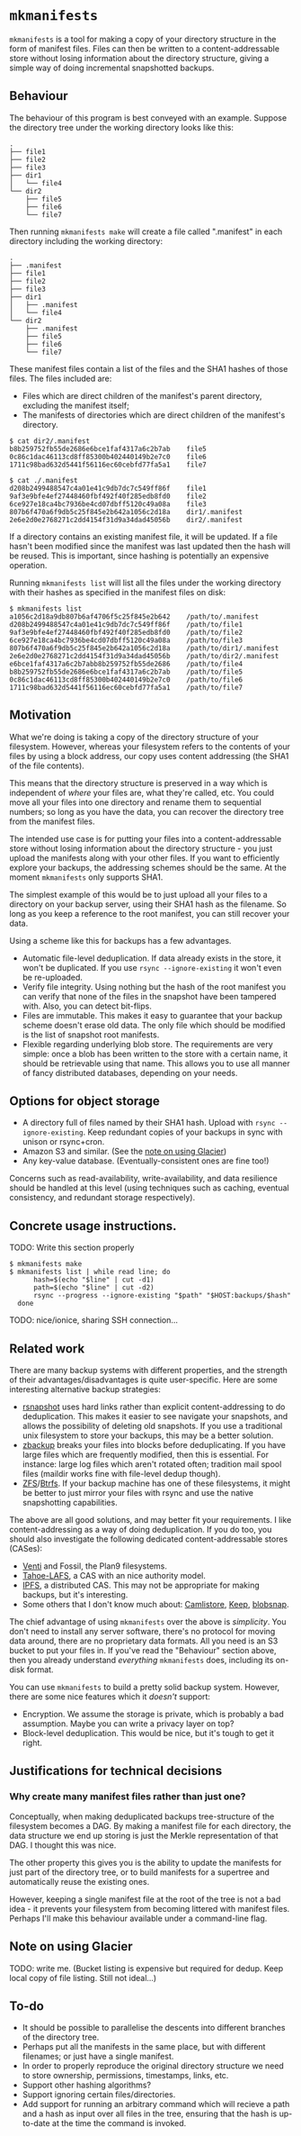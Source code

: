 # `mkmanifests`

`mkmanifests` is a tool for making a copy of your directory structure in the
form of manifest files. Files can then be written to a content-addressable
store without losing information about the directory structure, giving a simple
way of doing incremental snapshotted backups.

## Behaviour

The behaviour of this program is best conveyed with an example. Suppose the
directory tree under the working directory looks like this:

```
.
├── file1
├── file2
├── file3
├── dir1
│   └── file4
└── dir2
    ├── file5
    ├── file6
    └── file7
```

Then running `mkmanifests make` will create a file called ".manifest" in each
directory including the working directory:

```
.
├── .manifest
├── file1
├── file2
├── file3
├── dir1
│   ├── .manifest
│   └── file4
└── dir2
    ├── .manifest
    ├── file5
    ├── file6
    └── file7
```

These manifest files contain a list of the files and the SHA1 hashes of those
files. The files included are:

- Files which are direct children of the manifest's parent directory, excluding
  the manifest itself;
- The manifests of directories which are direct children of the manifest's
  directory.

```
$ cat dir2/.manifest
b8b259752fb55de2686e6bce1faf4317a6c2b7ab	file5
0c86c1dac46113cd8ff85300b402440149b2e7c0	file6
1711c98bad632d5441f56116ec60cebfd77fa5a1	file7
```

```
$ cat ./.manifest
d208b2499488547c4a01e41c9db7dc7c549ff86f	file1
9af3e9bfe4ef27448460fbf492f40f285edb8fd0	file2
6ce927e18ca4bc7936be4cd07dbff5120c49a08a	file3
807b6f470a6f9db5c25f845e2b642a1056c2d18a	dir1/.manifest
2e6e2d0e2768271c2dd4154f31d9a34dad45056b	dir2/.manifest
```

If a directory contains an existing manifest file, it will be updated. If a
file hasn't been modified since the manifest was last updated then the hash
will be reused. This is important, since hashing is potentially an expensive
operation.

Running `mkmanifests list` will list all the files under the working directory
with their hashes as specified in the manifest files on disk:

```
$ mkmanifests list
a1056c2d18a9db807b6af4706f5c25f845e2b642	/path/to/.manifest
d208b2499488547c4a01e41c9db7dc7c549ff86f	/path/to/file1
9af3e9bfe4ef27448460fbf492f40f285edb8fd0	/path/to/file2
6ce927e18ca4bc7936be4cd07dbff5120c49a08a	/path/to/file3
807b6f470a6f9db5c25f845e2b642a1056c2d18a	/path/to/dir1/.manifest
2e6e2d0e2768271c2dd4154f31d9a34dad45056b	/path/to/dir2/.manifest
e6bce1faf4317a6c2b7abb8b259752fb55de2686	/path/to/file4
b8b259752fb55de2686e6bce1faf4317a6c2b7ab	/path/to/file5
0c86c1dac46113cd8ff85300b402440149b2e7c0	/path/to/file6
1711c98bad632d5441f56116ec60cebfd77fa5a1	/path/to/file7
```

## Motivation

What we're doing is taking a copy of the directory structure of your
filesystem. However, whereas your filesystem refers to the contents of your
files by using a block address, our copy uses content addressing (the SHA1 of
the file contents).

This means that the directory structure is preserved in a way which is
independent of *where* your files are, what they're called, etc. You could move
all your files into one directory and rename them to sequential numbers; so
long as you have the data, you can recover the directory tree from the manifest
files.

The intended use case is for putting your files into a content-addressable
store without losing information about the directory structure - you just
upload the manifests along with your other files. If you want to efficiently
explore your backups, the addressing schemes should be the same. At the moment
`mkmanifests` only supports SHA1.

The simplest example of this would be to just upload all your files to a
directory on your backup server, using their SHA1 hash as the filename. So long
as you keep a reference to the root manifest, you can still recover your data.

Using a scheme like this for backups has a few advantages.

- Automatic file-level deduplication. If data already exists in the store, it
  won't be duplicated. If you use `rsync --ignore-existing` it won't even be
  re-uploaded.
- Verify file integrity. Using nothing but the hash of the root manifest you
  can verify that none of the files in the snapshot have been tampered with.
  Also, you can detect bit-flips.
- Files are immutable. This makes it easy to guarantee that your backup scheme
  doesn't erase old data. The only file which should be modified is the list of
  snapshot root manifests.
- Flexible regarding underlying blob store. The requirements are very simple:
  once a blob has been written to the store with a certain name, it should be
  retrievable using that name. This allows you to use all manner of fancy
  distributed databases, depending on your needs.

## Options for object storage

- A directory full of files named by their SHA1 hash. Upload with `rsync
  --ignore-existing`. Keep redundant copies of your backups in sync with unison
  or rsync+cron.
- Amazon S3 and similar. (See the [note on using Glacier](#note-on-using-glacier))
- Any key-value database. (Eventually-consistent ones are fine too!)

Concerns such as read-availability, write-availability, and data resilience
should be handled at this level (using techniques such as caching, eventual
consistency, and redundant storage respectively).

## Concrete usage instructions.

TODO: Write this section properly

```
$ mkmanifests make
$ mkmanifests list | while read line; do
      hash=$(echo "$line" | cut -d1)
      path=$(echo "$line" | cut -d2)
      rsync --progress --ignore-existing "$path" "$HOST:backups/$hash"
  done
```

TODO: nice/ionice, sharing SSH connection...

## Related work

There are many backup systems with different properties, and the strength of
their advantages/disadvantages is quite user-specific. Here are some
interesting alternative backup strategies:

- [rsnapshot] uses hard links rather than explicit content-addressing to do
  deduplication. This makes it easier to see navigate your snapshots, and
  allows the possibility of deleting old snapshots. If you use a traditional
  unix filesystem to store your backups, this may be a better solution.
- [zbackup] breaks your files into blocks before deduplicating. If you have
  large files which are frequently modified, then this is essential. For
  instance: large log files which aren't rotated often; tradition mail spool
  files (maildir works fine with file-level dedup though).
- [ZFS]/[Btrfs]. If your backup machine has one of these filesystems, it might
  be better to just mirror your files with rsync and use the native
  snapshotting capabilities.

[rsnapshot]: http://rsnapshot.org/
[zbackup]: http://zbackup.org/
[ZFS]: http://open-zfs.org/wiki/Main_Page
[Btrfs]: https://btrfs.wiki.kernel.org/index.php/Main_Page

The above are all good solutions, and may better fit your requirements. I like
content-addressing as a way of doing deduplication. If you do too, you should
also investigate the following dedicated content-addressable stores (CASes):

- [Venti] and Fossil, the Plan9 filesystems.
- [Tahoe-LAFS], a CAS with an nice authority model.
- [IPFS], a distributed CAS. This may not be appropriate for making backups,
  but it's interesting.
- Some others that I don't know much about: [Camlistore], [Keep], [blobsnap].

[Venti]: http://doc.cat-v.org/plan_9/4th_edition/papers/venti/
[IPFS]: http://ipfs.io/
[Tahoe-LAFS]: https://www.tahoe-lafs.org/trac/tahoe-lafs
[Camlistore]: https://camlistore.org/
[Keep]: https://arvados.org/projects/arvados/wiki/Keep
[blobsnap]: https://github.com/tsileo/blobsnap

The chief advantage of using `mkmanifests` over the above is *simplicity*. You
don't need to install any server software, there's no protocol for moving data
around, there are no proprietary data formats. All you need is an S3 bucket to
put your files in. If you've read the "Behaviour" section above, then you
already understand *everything* `mkmanifests` does, including its on-disk
format.

You can use `mkmanifests` to build a pretty solid backup system. However, there
are some nice features which it *doesn't* support:

- Encryption. We assume the storage is private, which is probably a bad
  assumption. Maybe you can write a privacy layer on top?
- Block-level deduplication. This would be nice, but it's tough to get it
  right.

## Justifications for technical decisions

### Why create many manifest files rather than just one?

Conceptually, when making deduplicated backups tree-structure of the filesystem
becomes a DAG. By making a manifest file for each directory, the data structure
we end up storing is just the Merkle representation of that DAG. I thought this
was nice.

The other property this gives you is the ability to update the manifests for
just part of the directory tree, or to build manifests for a supertree and
automatically reuse the existing ones.

However, keeping a single manifest file at the root of the tree is not a bad
idea - it prevents your filesystem from becoming littered with manifest files.
Perhaps I'll make this behaviour available under a command-line flag.

## Note on using Glacier

TODO: write me. (Bucket listing is expensive but required for dedup. Keep local
copy of file listing. Still not ideal...)

## To-do

- It should be possible to parallelise the descents into different branches of
  the directory tree.
- Perhaps put all the manifests in the same place, but with different
  filenames; or just have a single manifest.
- In order to properly reproduce the original directory structure we need to
  store ownership, permissions, timestamps, links, etc.
- Support other hashing algorithms?
- Support ignoring certain files/directories.
- Add support for running an arbitrary command which will recieve a path and a
  hash as input over all files in the tree, ensuring that the hash is
  up-to-date at the time the command is invoked.
